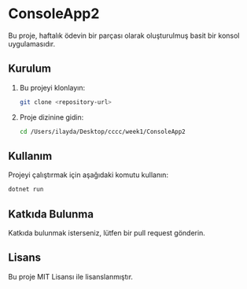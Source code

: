 # ConsoleApp2

Bu proje, haftalık ödevin bir parçası olarak oluşturulmuş basit bir konsol uygulamasıdır.

## Kurulum

1. Bu projeyi klonlayın:
    ```sh
    git clone <repository-url>
    ```
2. Proje dizinine gidin:
    ```sh
    cd /Users/ilayda/Desktop/cccc/week1/ConsoleApp2
    ```

## Kullanım

Projeyi çalıştırmak için aşağıdaki komutu kullanın:
```sh
dotnet run
```

## Katkıda Bulunma

Katkıda bulunmak isterseniz, lütfen bir pull request gönderin.

## Lisans

Bu proje MIT Lisansı ile lisanslanmıştır.